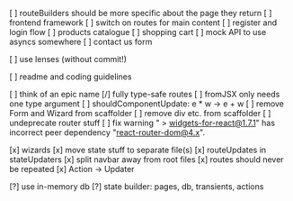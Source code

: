[ ] routeBuilders should be more specific about the page they return
[ ] frontend framework
[ ] switch on routes for main content
  [ ] register and login flow
  [ ] products catalogue
  [ ] shopping cart
  [ ] mock API to use asyncs somewhere
[ ] contact us form

[ ] use lenses (without commit!)

[ ] readme and coding guidelines

[ ] think of an epic name
[/] fully type-safe routes
[ ] fromJSX only needs one type argument
[ ] shouldComponentUpdate: e * w -> e + w
[ ] remove Form and Wizard from scaffolder
[ ] remove div etc. from scaffolder
[ ] undeprecate router stuff
[ ] fix warning " > widgets-for-react@1.7.1" has incorrect peer dependency "react-router-dom@4.x".

[x] wizards
[x] move state stuff to separate file(s)
[x] routeUpdates in stateUpdaters
[x] split navbar away from root files
[x] routes should never be repeated
[x] Action -> Updater

[?] use in-memory db
[?] state builder: pages, db, transients, actions

